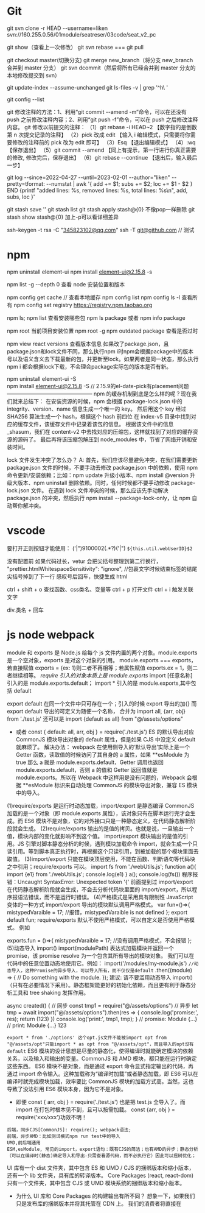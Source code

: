 # Git
git svn clone -r HEAD --username=liken svn://160.255.0.56/01module/seatreser/03code/seat_v2_pc

git show（查看上一次修改）
git svn rebase === git pull

git checkout master(切换分支)
git merge new_branch（将分支 new_branch 合并到 master 分支）
git svn dcommit（然后将所有已经合并到 master 分支的本地修改提交到 svn）

git update-index --assume-unchanged
git ls-files -v | grep '^h\ '

git config --list

git 修改注释的方法：1、利用“git commit --amend -m”命令，可以在还没有 push 之前修改注释内容；2、利用“git push -f”命令，可以在 push 之后修改注释内容。
git 修改以前提交的注释：
（1）git rebase -i HEAD~2 【数字指的是倒数第 n 次提交记录的注释】
（2）pick 改成 edit 【输入 i 编辑模式，只需要将你需要修改的注释前的 pick 改为 edit 即可】
（3）Esq 【退出编辑模式】
（4）:wq 【保存退出】
（5）git commit --amend 【同上有提示，第一行进行你真正需要的修改, 修改完后，保存退出】
（6）git rebase --continue 【退出后，输入最后一步】

git log --since=2022-04-27 --until=2023-02-01 --author="liken" --pretty=tformat: --numstat | awk '{ add += $1; subs += $2; loc += $1 - $2 } END {printf "added lines: %s, removed lines: %s, total lines: %s\n", add, subs, loc }'

git stash save ''
git stash list
git stash apply stash@{0} 不像pop一样删除
git stash show stash@{0} 加上-p可以看详细差异

ssh-keygen -t rsa -C "345823102@qq.com"
ssh -T git@github.com // 测试

# npm
npm uninstall element-ui
npm install element-ui@2.15.8 -s

npm list -g --depth 0 查看 node 安装位置和版本

npm config get cache // 查看本地缓存
npm config list
npm config ls -l 查看所有
npm config set registry https://registry.npm.taobao.org

npm ls; npm list 查看安装哪些包   npm ls package 或者 npm info package

npm root 当前项目安装位置
npm root -g
npm outdated package 查看是否过时

npm view react versions  查看版本信息
如果改了package.json，且package.json和lock文件不同，那么执行npm i时npm会根据package中的版本号以及语义含义去下载最新的包，并更新至lock。如果两者是同一状态，那么执行npm i 都会根据lock下载，不会理会package实际包的版本是否有新。

npm uninstall element-ui -S   
npm install element-ui@2.15.8 -S   // 2.15.9的el-date-pick有placement问题
————————————————
npm 的缓存机制到底是怎么样的呢？现在我们就来总结下：
在安装资源的时候，npm 会根据 package-lock.json 中的 integrity、version、name 信息生成一个唯一的 key。
然后用这个 key 经过 SHA256 算法生成一个 hash，根据这个 hash 前四位 在 index-v5 目录中找到对应的缓存文件，该缓存文件中记录着该包的信息。
根据该文件中的信息\_shasum，我们在 content-v2 中去找对应的压缩包，这样就找到了对应的缓存资源的源码了。
最后再将该压缩包解压到 node_modules 中，节省了网络开销和安装时间。

lock 文件发生冲突了怎么办？
A: 首先，我们应该尽量避免冲突，在我们需要更新 package.json 文件的时候，不要手动去修改 package.json 中的依赖，使用 npm 命令更新/安装依赖；比如：npm update 升级小版本、npm install @version 升级大版本、npm uninstall 删除依赖。同时，任何时候都不要手动修改 package-lock.json 文件。
在遇到 lock 文件冲突的时候，那么应该先手动解决 package.json 的冲突，然后执行 npm install --package-lock-only，让 npm 自动帮你解冲突。

# vscode
要打开正则按钮才能使用：      ('|")9100002(.*?)('|")   `${this.util.webUserID}$2`

没有配置前 如果代码过长，vetur 会把尖括号整理到第二行换行， "prettier.htmlWhitespaceSensitivity": "ignore", //包裹文字时候结束标签的结尾尖括号掉到了下一行
感叹号后回车，快捷生成 html

ctrl + shift + o 查找函数、css类名、变量等
ctrl + p 打开文件
ctrl + i 触发关联文字

div.类名 + 回车

# js node webpack

module 和 exports 是 Node.js 给每个 js 文件内置的两个对象。module.exports 是一个空对象，exports 是对这个对象的引用。
module.exports === exports，若直接赋值 exports = {ex: 1}则二者不再相等；若属性赋值 exports.ex = 1，则二者继续相等。
_require 引入的对象本质上是 module.exports_
import [任意名称] 引入的是 module.exports.default； import \* 引入的是 module.exports,其中包括 default

export default 在同一个文件中只可存在一个；引入的时候 export 导出的加{} 而 export default 导出的可定义为随便一个名称，
合并为 import all, {arr, obj} from './test.js' 还可以是 import {default as all} from "@/assets/options"

- 或者 const { default: all, arr, obj } = require('./test.js') ES 的默认导出对应 CommonJS 模块导出对象的 default 属性，但是如果 CJS 中没定义 default 就麻烦了。
  解决办法：
  webpack 在使用侧导入的‘默认导出’实际上是一个 Getter 函数，读取值的时候访问了其自身的 a 属性，如果 **esModule 为 true 那么 a 就是 module.exports.default，Getter 调用也返回 module.exports.default，否则 a 的值和 Getter 返回值就是 module.exports。所以在 Webpack 中这样用是没有问题的，Webpack 会根据 **esModule 标识来自动处理 CommonJS 的模块导出对象，兼容 ES 模块中的导入。

(1)require/exports 是运行时动态加载，import/export 是静态编译
CommonJS 加载的是一个对象（即 module.exports 属性），该对象只有在脚本运行完才会生成。而 ES6 模块不是对象，它的对外接口只是一种静态定义，在代码静态解析阶段就会生成。
(2)require/exports 输出的是值的拷贝。也就是说，一旦输出一个值，模块内部的变化就影响不到这个值。
import/export 模块输出的是值的引用。JS 引擎对脚本静态分析的时候，遇到模块加载命令 import，就会生成一个只读引用。等到脚本真正执行时，再根据这个只读引用，到被加载的那个模块里面去取值。
(3)import/export 只能在模块顶层使用，不能在函数、判断语句等代码块之中引用；require/exports 可以。
import fs from './webUtils.js';
function a(){
import {e1} from './webUtils.js';
console.log(e1)
}
a();
console.log(fs())
程序报错：Uncaught SyntaxError: Unexpected token '{'
前面提到过 import/export 在代码静态解析阶段就会生成，不会去分析代码块里面的 import/export，所以程序报语法错误，而不是运行时错误。
(4)严格模式是采用具有限制性 JavaScript 变体的一种方式
import/export 导出的模块默认调用严格模式。
var fun=()=>{
mistypedVaraible = 17; //报错，mistypedVaraible is not defined
};
export default fun;
require/exports 默认不使用严格模式，可以自定义是否使用严格模式。 例如

exports.fun = ()=>{
mistypedVaraible = 17; //没有调用严格模式，不会报错
};
(5)动态导入 import()
import(modulePath) 表达式加载模块并返回一个 promise，该 promise resolve 为一个包含其所有导出的模块对象。
我们可以在代码中的任意位置动态地使用它。例如：
import('/modules/my-module.js') `//动态导入，这种Promise的异步导入，可以导入所有，而不仅仅是default`
.then((module) => {
// Do something with the module.
});
建议: 请不要滥用动态导入 import()（只有在必要情况下采用）。静态框架能更好的初始化依赖，而且更有利于静态分析工具和 tree shaking 发挥作用。

async created() {
// 同步
const tmp1 = require("@/assets/options")
// 异步
let tmp = await import("@/assets/options").then(res => {
console.log('promise:', res);
return (123)
})
console.log('print:', tmp1, tmp);
}
// promise: Module {…}
// print: Module {…} 123

`export * from './options' 这个opt.js文件不能被import opt from "@/assets/opt"只能import * as opt from "@/assets/opt"，而且导入的opt没有default`
ES6 模块的设计思想是尽量的静态化，使得编译时就能确定模块的依赖关系，以及输入和输出的变量。CommonJS 和 AMD 模块，都只能在运行时确定这些东西。
ES6 模块不是对象，而是通过 export 命令显式指定输出的代码，再通过 import 命令输入。这种加载称为“编译时加载”或者静态加载，即 ES6 可以在编译时就完成模块加载，效率要比 CommonJS 模块的加载方式高。当然，这也导致了没法引用 ES6 模块本身，因为它不是对象。

- 即便 const { arr, obj } = require('./test.js') 也是把 test.js 全导入了。而 import 在打包时根本见不到，且可以按需加载。
  const {arr, obj } = require('xxx/xxx')功效不明！

```
后端，同步CJS[CommonJS]: require(); webpack语法;
前端，异步AMD：比如测试模式npm run test中的导入
UMD,前后端通用
ESM,esModule, 常见的import，export语句：既有CJS的简洁；也有AMD的异步；静态分析（可以在编译时(静态)确定导入和导出-只需查看源代码，而不必执行它）因此可以摇树优化；
```

UI 库有一个 dist 文件夹，其中包含 ES 和 UMD / CJS 的捆绑版本和缩小版本，还有一个 lib 文件夹，具有库的转译版本。
Core Packages (react, react-dom)只有一个文件夹，其中包含 CJS 或 UMD 模块系统的捆绑版本和缩小版本。

- 为什么 UI 库和 Core Packages 的构建输出有所不同？
  想象一下，如果我们只是发布库的捆绑版本并将其托管在 CDN 上。 我们的消费者将直接在<script/>标签中使用它。 现在，如果我的使用者想使用<el-Button>组件，则他们必须加载整个 UI 库。 另外，在浏览器中，没有可以解决摇树问题的捆绑器，最终我们会将整个 UI 库代码发送给我们的使用者。 如果我们只是简单地将 src 转换为 lib 并将该 lib 托管在 CDN 上，那么我们的使用者可以得到他们想要的任何东西而没有任何额外开销。
- 核心软件包永远不会通过<script/>标记使用，因为它们必须是主应用程序的一部分。 因此，我们可以安全地发布这些软件包的捆绑版本(UMD，ES)，并将构建系统交给消费者。
  例如，他们可以使用 UMD 变体而不使用摇树，或者如果捆绑器能够识别并获得摇树的好处，则可以使用 ES 变体。
  // CJS require const Button = require("uilibrary/button");
  // ES import import {Button} from "uilibrary";
  将 package.json 的 module 字段设置为指向 module 的 ES 版本(PS：它有助于摇晃树)。 ？
  字段"main": "lib/xr-ui.umd.min.js", // 指向 UMD/CJS

用 babel 把代码文件转成 commonjs 或者 esm 就好了。不要使用 webpack 打包成一个 js 文件，否则无法按需加载。
babel 只编译而不链接（bundle）。

import moment from 'moment';
export default () => moment().format("YYYY Do MM");

- babel 情况下，module 引用并没有被替换为实际的“moment”的代码， 而是单纯的将 esm 格式的模块引用转化为 cjs 格式的模块引用，而具体“moment”这个模块应该从哪里解析， 里面有什么内容， 应该以什么方式返回给 moment 这个变量， babel 并不负责处理。这段代码在 node.js 环境中执行是没问题的(假设通过 npm 安装了 moment)， 但是在浏览器中是执行不起来的。
- webpack 的定位可以理解为传统编译器中的链接器(linker)的角色。webpack 的输入为一个个 es module(或者其他的资源文件， 如 css， image， `被对应的loader转化为可执行的es module`)，输出将各个 module 合并在一起的“bundle”。
  这里面/**\*\***/开头的行均为 webpack 用来实现 module 引用的样板代码（这段代码具体的分析可以参考https://github.com/ronami/minipack），可以认为是webpack对于es module 标准的“实现”（因为浏览器还没有实现 es module）。

`babel和webpack做的事情有一部分重叠， 例如都将js转化为ast并且做了一些transform， 然后再输出各自的目标代码。 但是两者的分工有所不同， babel主要做es语法的转换，确保最新的来的es特性能够以最快的速度deliver到开发者手中， 但是不负责模块的组合。 webpack更多的是将输入的各个模块用自己内部的一套逻辑将代码“链接”起来， 起胶水的作用， 并且目标是输出可以直接在浏览器中执行的代码。`

**_ 箭头函数 _**
没有 arguments，有...rest。无法通过 apply、call、bind 改变 this 指向。

1. 对象方法中，不适用箭头函数
   getName1()通过箭头函数定义，而箭头函数是没有自己的 this，会继承父作用域的 this。
   const obj = {
   name: '张三',
   getName() {
   return this.name
   },
   getName1: () => {
   return this.name
   }
   }
   因此 obj.getName1()执行时，此时的作用域指向 window，而 window 没有定义 age 属性，所有报空。
2. 原型方法中，不适用箭头函数。
3. 构造函数也不行！
   构造函数是通过 new 关键字来生成对象实例，生成对象实例的过程也是通过构造函数给实例绑定 this 的过程，而箭头函数没有自己的 this。因此不能使用箭头作为构造函数，也就不能通过 new 操作符来调用箭头函数。
4. 动态上下文中的回调函数，比如绑定 click 事件。
5. Vue 生命周期和 method 中也不能使用箭头函数
   Vue 本质上是一个对象，我们说过对象方法中，不适用箭头函数。他的本质上的和对象方法中，不适用箭头函数是一样的。
   那么我有一个问题：Vue 不行，作为大热框架之一的 react 行吗？
   回答是：react 行
   因为 Vue 组件本质上是一个 JS 对象；React 组件（非 Hooks）他本质上是一个 ES6 的 class
   class 中的方法如果是普通函数方法，该方法会绑定在构造函数的原型上；但是如果方式是箭头函数方法，该方法会绑定在构造函数上。通过上述方式调用 class 中的方法，无论是箭头函数方法还是普通函数方法，方法中的 this 都指向实例对象。

<!-- 在两个互斥的radio中，一定要有相同的name值，不然不能互斥选择。 -->

        <input type="radio" name="sex" v-model="sex" value="男" />男
        <input type="radio" name="sex" v-model="sex" value="女"/>女

data {sex: ''},
原文链接：https://blog.csdn.net/MelodyFreedom/article/details/117514664

scrollTop 一直为零可能是根本没有滚动，父元素高度大于子元素。若考虑兼容应当使用 document.documentElement.scrollTop || document.body.scrollTop || window.pageYOffset

childNodes 不是数组，而是类数组，所以没有 filter 函数，要转一下 arr。默认元素宽度 33%，如果是两个元素就 50%平分宽度。
setWidth() {
let dom = document.getElementById('prAuditTabs');
if (this.num == '2' && dom) {
let nodes = dom.childNodes;
var arr = Array.prototype.slice.call(nodes, 0);
let li = arr && arr.filter(n => n.nodeName === 'LI') || [];
li.forEach(l => {
l.style.width = "50%"
})
}
}

// 回到顶部
document.getElementsByTagName('html')[0].scrollTop = 0
1.document.body.scrollTop=document.documentElement.scrollTop=0 //页面滚动到顶部
2.document.body.scrollIntoView(true/ false)
3.document.getElementById('site-nav').scrollIntoView()
下面是一个小的例子：
// 每次切换标题栏都从第一个开始展示
document.querySelector('.infinite-scroll-component').scrollTo(0,0)
//选中当前想要回到 dom 元素，使用 scrollTo(0,0),实现能够在切换中始终保持第一栏在顶部显示。

# jquery
1、原生js获取的dom，通过id获取到的就是当前对应的节点，而 通过class获取返回的是 HTMLCollection 对象。HTMLCollection 对象类似包含所有 HTML 元素的一个数组。通过索引获取到自己想要的节点。
2、jQuery哪种方式获取dom返回的都是一个数组。可以通过length检查是否存在当前节点。可以直接 jqdom.click();而原生需要循环每一个来点击。
3、原生js获取的dom与jQuery获取的dom转换。
        var jqdom = $('.demo');// jquery获取的dom
        var dom1 = jqdom.eq(0)[0]; // 转换成原生节点
        var dom2 = jqdom.get(0);// 转换成原生节点


        var jsdom = document.getElementsByClassName('demo'); //原生获取的节点
        var jsdom1 = $(jsdom[0]);//转换成jquery的dom对象
————————————————

$('selector1, selector2... , selectorN')    // 每一个选择器匹配到的元素合并后一起返回 (返回集合元素)
// 层次选择器
$('ancestor descentant') // 选取 ancestor 元素里所有 des(后代)元素 例: $('div span')
$('parent > child') // 选取 parent 下的 child(子)元素 例: $('div > span')  选取div元素下元素名是span的子元素
$('prev + next') // 选择紧接在 prev 后面的 next 元素 例: $('.one + div') 选取 class 为 one 的下一个 div 同辈元素
==> 使用 next() 代替 例: $('.one').next('div')

$('prev ~ sblings') // 选取 prev 元素之后的所有 sblings 元素 例: $('#two ~ div') 选取 id 为 two 的元素后面所有的 div 同辈元素
==> 使用 nextAll()代替 例: $('#two').nextAll('div')
// 过滤选择器
1.1 基本过滤选择器

:first $('div:first') // 获取第一个元素 选取所有 div 元素中第一个 div 元素
:last $('div:last') // 和上面相反
:not(selector) $('input:not(.myClass)') // 选取 class 不是 myClass 的 input 元素
:even $('input:even') // 选取索引是偶数的元素
:odd $('input:odd') // 选取索引是奇数的元素
:eq(index) $('input:eq(1)') // 选取索引等于 index 的元素
:gt(index) // 选取索引大于 index 的元素
:lt(index) // 选取索引小于 index 的元素
:header $(':header') // 选取所有的标题元素,例 h1 h2
:animated $('div:animated') // 选取当前正在执行动画的所有元素
:focus $(':focus') // 选取当前获取焦点的元素

1.2 内容过滤选择器

:contains(text) $('div:contains('我')') // 选取含有内容文本为 'text' 的元素
:empty $('div:empty') // 选取不包含子元素或者文本的空元素
:has(selector) $('div:has(p)') // 选取含有选择器所匹配元素的元素
:parent $('div:parent') // 选取含有子元素或者文本的元素 集合元素

1.3 可见性过滤选择器

:hidden // 选取所有不可见的元素 display:none input type=hidden visivility:hidden 等
$('input:hidden') // 只选取 input 元素

:visible // 选取所有可见的元素
$('div:visible') // 选取所有可见的 div 元素

// 从 DOM 中删除所有匹配的元素
$('ul li:eq(1)').remove()

- $('ul li').remove('li[title != 苹果]') // title 不等于 苹果的 li 元素删除
  // 和 remove()一样, 也是从 DOM 中删除元素. 但需要注意: 这个方法不会把匹配的元素从 jquery 对象中删除
  // 因而可以将来在使用这些匹配的元素, 与 remove() 不同的是, 所有绑定的事件, 附加数据会保留下来
  // 当需要移走一个元素，不久又将该元素插入 DOM 时，这种方法很有用。
- $('ul li:eq(1)').detach()

// 严格来说: empty()并不是删除节点, 而是清空节点, 它能清空元素中的所有后代节点
$('ul li:eq(1)').empty()    // 清除的是li元素里的文本
// 如果单击<li>元素后需要在复制一个<li>元素, 可以使用clone() 方法来完成
$('ul li').click(function(){
$(this).clone().append('ul')
})
$(this).clone(true).appendTo('body') // 在 clone 中加个 true, 含义是复制元素的同时复制元素中所绑定的事件,因此该元素的副本也同样具有复制功能

- tmpl:
  $('#obj1').appendTo($('#obj2')) 这个是将 $('#obj1')) 插入到 $('#obj2') 中作为最后一个元素 
$('#obj1').prependTo($('#obj2')) 这个是将 $('#obj1')) 插入到 $('#obj2') 中作为第一个子元素。
$('#obj1').append($('#obj2')) 这个要注意方向了， 是将$('#obj2') 插入到 $('#obj1')作为最后一个元素，或者说是在$('#obj1')最后面添加子元素$('#obj2')
————————————————
 this是html元素，$(this)是变量名。$(this)=jquery(this)返回的是一个jQ对象。
 this是dom对象不可以直接使用jQ中的方法，通过$(this)转换为 jQ 对象就可以使用 jQ 中的方法了。
  如下：this 使用 siblings()时会报错,而转为$(this)就可以使用该方法了。
// bind events  
$('.param-list .remove-param').live('click', function(){
  $(this).parent().remove();
  return false;
  });
  ————————————————

var $test_a = $(".test :hidden");//带空格的 jQuery 选择器
上面这段代码是选取 class 为“test”的元素里面的隐藏元素。（后代选择器）

var $test_b = $(".test:hidden");//不带空格的 jQuery 选择器
这上面的代码则是选取隐藏的 class 为“test”的元素

$("select :selected");//这样才是正确的 
$("select:selected").length;//不管任何时候，这个选择器都取不到元素，这个 length 必然是 0

$("input :checked").length;//不正确的用法。不管任何时候，这个选择器都取不到元素，这个length必然是0 
$("input:checked");//这样才是正确的

# 原型链 constructor
var obj = {};
obj.constructor    //ƒ Object() { [native code] }
obj.constructor === Object    //true

var arr = [];
arr.constructor    //ƒ Array() { [native code] }
arr.constructor === Array    //true

function Fun(){
    console.log('function');
}
*** fun本身是没有construtor的，它的__proto__指向Fun.prototype， 而Fun.prototype.constructor指向Fun，所以顺着原型链fun.constructor === Fun ***
var fun = new Fun();    //实例化
fun.constructor    //ƒ Fun(){console.log('function')}    【打印出来的引用是Fun函数，说明fun的引用是Fun函数】
Fun.constructor    //ƒ Function() { [native code] }      【打印出来的引用是Funcion函数，说明Fun的引用是Function函数】
fun.constructor === Fun    //true    【再次证明fun的constructor属性引用了fun对象的构造函数】
fun.constructor === Fun.constructor    //false

constructor常用于判断未知对象的类型,如下:
function isArray (val){
    var isTrue = typeof val === 'object' && val.constructor === Array;
    return isTrue?true:false;
}
或者用new obj.constructor()构造函数新建一个空的对象，而不是使用{}或者[],这样可以保持原形链的继承。

# 小程序
openid不能用ajax获取，得是url的方式，后面加上登录页：
const redirectUri = encodeURIComponent(window.location.href);
let url = `https://open.weixin.qq.com/connect/oauth2/authorize?response_type=code&scope=snsapi_userinfo&state=123&redirect_uri=${redirectUri}`
window.location.href = url;

function getUrlCode(name) {
      return (
        (new RegExp("[?|&]" + name + "=" + "([^&;]+?)(&|#|;|$)").exec(    // exec得到的数组零元素为匹配串，同时括号里的内容也会被exec保存下来
          location.href
        ) || [, ""])[1].replace(/\+/g, "%20") || null             
        // 调用decodeURIComponent函数之前要先把+替换为%20，在对 URL 进行编码时，若 URL 中存在空格，则空格会被转换成了＋，导致对方识别不成空格。
      );
    }
+-------------------+---------------------+
|        Part       |       Data          |
+-------------------+---------------------+
|  Scheme           | https               |
|  User             | bob                 |
|  Password         | bobby               |
|  Host             | www.lunatech.com    |
|  Port             | 8080                |
|  Path             | /file;p=1           |
|  Path parameter   | p=1                 |
|  Query            | q=2                 |
|  Fragment         | third               |
+-------------------+---------------------+

https://bob:bobby@www.lunatech.com:8080/file;p=1?q=2#third
\___/   \_/ \___/ \______________/ \__/\_______/ \_/ \___/
  |      |    |          |          |      | \_/  |    |
Scheme User Password    Host       Port  Path |   | Fragment
        \_____________________________/       | Query
                       |               Path parameter
                   Authority

# 路径
HTML代码中的相对路径就是以本HTML文件所在目录开始计算。
* JS文件内的相对路径是以引用该js文件的页面为基准，也是从HTML文件所在位置开始计算的。
CSS文件内如果写相对路径，是基于CSS文件本身的，跟谁引入了这个CSS无关。

总结一下
http缓存可以减少宽带流量，加快响应速度。
关于强缓存，cache-control是Expires的完全替代方案，在可以使用cache-control的情况下不要使用expires
关于协商缓存,etag并不是last-modified的完全替代方案，而是补充方案，具体用哪一个，取决于业务场景。
有些缓存是从磁盘读取，有些缓存是从内存读取，有什么区别？答：从内存读取的缓存更快。
所有带304的资源都是协商缓存，所有标注（从内存中读取/从磁盘中读取）的资源都是强缓存。

# figma
Ctrl+Shift+?

Ctrl+/  quick action
I pick color

双击menu前#，定位到设计图
/   menu parent
Enter menu children
Tab menu next sibling
Shift+Tab menu previos sibling
Alt+L 收起所有menu

n/Shift+n  Home/End   next
Shift+1/2  Ctrl+0/+/-   zoom
ctrl + alt + \      隐藏其余鼠标
# moment
moment.utc(毫秒).format('HH:mm:ss')



编程语言的发展历史和适用范围，C语言/C++一直是系统级编程的不二之选，在操作系统，编译器，网络，数据库，高性能服务器端软件等领域无人可以争锋，也许在将来，Rust能对他们产生威胁吧。在Web编程领域则是百花齐放，PHP, Python, Ruby各自争鸣，Java在企业应用开发方面表现抢眼，以Spring为首的生态吸引了无数程序员。由于网络编程的瓶颈不再是CPU，而是I/O，所以Java也在一些服务器端的软件上突破了C/C++的重围。在大数据领域，Java一马当先，完成了数据的收集，存储，计算，Python等语言在此基础上发挥了自己擅长的本事：数据分析。Go语言则令人吃惊地渗入到了云计算和后端编程领域，前途不可限量。 总的来说，我觉得有这两个需要注意的点：1. 每门语言都有自己的特点和适用的范围，并没有什么高下之分。2. 应用层编程变化剧烈（JS尤其为甚），底层编程变化比较小。 


用退格键删掉的span标签，因为span后面的&nbsp; 结果继续输入时，在谷歌浏览器上变成了font标签， 而span和font的nodeType都是1， 光标在span内部时或用Delete删掉时，不会变font。
搜索了一下竟然是因为谷歌浏览器的翻译功能？？？？？？？？？？？
所以谨记纵使不用这翻译功能也要记得勾选“一律不翻译此网站”。。。。免得被坑。
在网上还搜到有个方法会避免此错误的发生，就是在html页面的开头
写这样<html lang="zh-CN">而不是<html lang="en">
